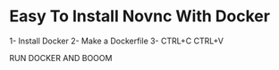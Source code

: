 # Easy To Install Novnc With Docker 

1- Install Docker
2- Make a Dockerfile 
3- CTRL+C CTRL+V

RUN DOCKER AND BOOOM 
